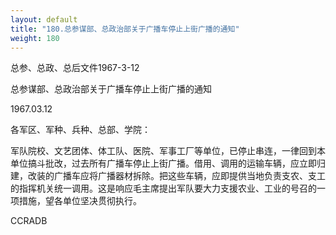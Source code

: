 ```yaml
---
layout: default
title: "180.总参谋部、总政治部关于广播车停止上街广播的通知"
weight: 180
---
```


总参、总政、总后文件1967-3-12

总参谋部、总政治部关于广播车停止上街广播的通知

1967.03.12

各军区、军种、兵种、总部、学院：

军队院校、文艺团体、体工队、医院、军事工厂等单位，已停止串连，一律回到本单位搞斗批改，过去所有广播车停止上街广播。借用、调用的运输车辆，应立即归建，改装的广播车应将广播器材拆除。把这些车辆，应即提供当地负责支农、支工的指挥机关统一调用。这是响应毛主席提出军队要大力支援农业、工业的号召的一项措施，望各单位坚决贯彻执行。

CCRADB

